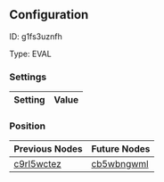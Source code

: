 # <nil>
## Configuration
ID:  g1fs3uznfh

Type: EVAL 


### Settings
| Setting | Value  |
| :------------------------ | ---------------------------------------- |
 




### Position
| Previous Nodes | Future Nodes |
| :------------- | ------------ |
| [c9rl5wctez](./c9rl5wctez.md) | [cb5wbngwml](./cb5wbngwml.md) |